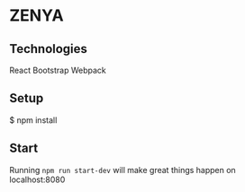 # ZENYA

## Technologies
React 
Bootstrap
Webpack

## Setup
$ npm install

## Start
Running `npm run start-dev` will make great things happen on localhost:8080

